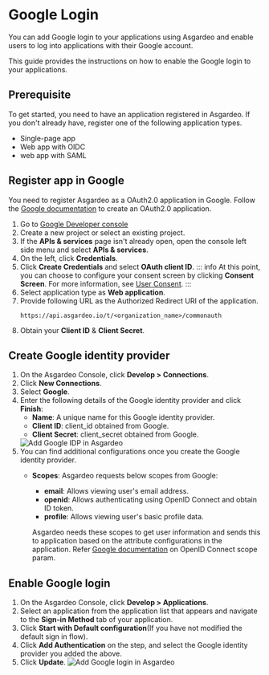 # Google Login

You can add Google login to your applications using Asgardeo and enable users to log into applications with their Google account.  

This guide provides the instructions on how to enable the Google login to your applications. 

## Prerequisite

To get started, you need to have an application registered in Asgardeo. If you don't already have, register one of the following application types.

-   <a :href="$withBase('/guides/applications/register-single-page-app/')">Single-page app</a>
-   <a :href="$withBase('/guides/applications/register-oidc-web-app/')">Web app with OIDC</a>
-   <a :href="$withBase('/guides/applications/register-saml-web-app/')">web app with SAML</a>

## Register app in Google
You need to register Asgardeo as a OAuth2.0 application in Google. Follow the [Google documentation](https://support.google.com/googleapi/answer/6158849) to create an OAuth2.0 application.

1. Go to [Google Developer console](https://console.developers.google.com/apis/credentials)
2. Create a new project or select an existing project.
3. If the **APIs & services** page isn't already open, open the console left side menu and select **APIs & services**.
4. On the left, click **Credentials**.
5. Click **Create Credentials**  and select **OAuth client ID**.
    ::: info
    At this point, you can choose to configure your consent screen by clicking **Consent Screen**. For more information, see [User Consent](https://support.google.com/googleapi/answer/6158849#userconsent&zippy=%2Cuser-consent).
    :::
6. Select application type as **Web application**.
7. Provide following URL as the Authorized Redirect URI of the application.
    ``` no-line-numbers
    https://api.asgardeo.io/t/<organization_name>/commonauth
    ```
8. Obtain your **Client ID** & **Client Secret**.  
    
## Create Google identity provider
1. On the Asgardeo Console, click **Develop > Connections**.
2. Click **New Connections**.
3. Select **Google**.
    <!--img :src="$withBase('/assets/img/guides/idp/list_of_idps.png')" alt="List of IDPs in Asgardeo"-->
4. Enter the following details of the Google identity provider and click **Finish**:
    - **Name**: A unique name for this Google identity provider.
    - **Client ID**: client_id obtained from Google.
    - **Client Secret**: client_secret obtained from Google.   
    <img :src="$withBase('/assets/img/guides/idp/google-idp/add-google-idp.png')" alt="Add Google IDP in Asgardeo">
5. You can find additional configurations once you create the Google identity provider.
    - **Scopes**: Asgardeo requests below scopes from Google:
        - **email**: Allows viewing user's email address.
        - **openid**: Allows authenticating using OpenID Connect and obtain ID token.
        - **profile**: Allows viewing user's basic profile data.          
    
      Asgardeo needs these scopes to get user information and sends this to application based on the attribute configurations in the application. Refer [Google documentation](https://developers.google.com/identity/protocols/oauth2/openid-connect#scope-param) on OpenID Connect scope param.
 
##  Enable Google login
1. On the Asgardeo Console, click **Develop > Applications**.
2. Select an application from the application list that appears and navigate to the **Sign-in Method** tab of your application.
3. Click **Start with Default configuration**(If you have not modified the default sign in flow).
4. Click **Add Authentication** on the step, and select the Google identity provider you added the above.
5. Click **Update**.
    <img :src="$withBase('/assets/img/guides/idp/google-idp/add-google-federation-with-basic.png')" alt="Add Google login in Asgardeo">
